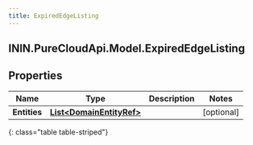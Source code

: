 ```yaml
---
title: ExpiredEdgeListing
---
```

## ININ.PureCloudApi.Model.ExpiredEdgeListing

## Properties

|Name | Type | Description | Notes|
|------------ | ------------- | ------------- | -------------|
| **Entities** | [**List&lt;DomainEntityRef&gt;**](DomainEntityRef.html) |  | [optional] |
{: class="table table-striped"}


